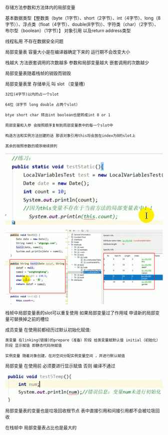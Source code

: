 存储方法参数和方法体内的局部变量

基本数据类型【整数类（byte（1字节）、short（2字节）、int（4字节）、long（8字节））、浮点类（float（4字节）、double(8字节)）、字符类（char）（2字节）、布尔型（boolean）（1字节）】 
对象引用 以及return address类型

线程私用 不存在数据安全问题

局部变量表 容量大小是在编译器确定下来的 运行期不会改变大小

栈越大 方法嵌套调用的次数越多 参数和局部变量越大 嵌套调用的次数越少

局部变量表随着栈帧的销毁而销毁


局部变量表里 存储单元 叫 slot （变量槽）

    32位(4字节)以内的占一个slot

    64位（8字节 long double 占两个slot）

    btye short char 转出int boolean也是转成int 0 or 1

    局部变量和入参 会按照顺序复制到局部变量表中的每一个slot中

    构造方法和实例方法创建的话 那该对象引用this将会放在index为0的slot上

    其余的按照参数的顺序继续排列

![img.png](img.png)


![img_1.png](img_1.png)

栈帧中局部变量表的slot可以重复使用 如果局部变量过了作用域 申请新的局部变量可替换掉之前的槽位

成员变量 在使用前都经历过默认初始化赋值:

    类变量 在linking(链接)的prepare（准备）阶段 给类变量赋默认值 initial（初始化）阶段 显示赋值 即静态代码块赋值

    实例变量 随着对象创建，在对空间分配实例变量空间 ，并进行默认赋值

局部变量 在使用前 必须要进行显示赋值 否则 编译不通过

![img_2.png](img_2.png)

局部变量表的变量也是垃圾回收根节点 表中直接引用和间接引用都不会被垃圾回收

在栈帧中 局部变量表占比也是最大的